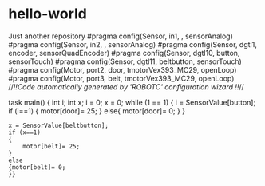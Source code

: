 # hello-world
Just another repository
#pragma config(Sensor, in1,    ,               sensorAnalog)
#pragma config(Sensor, in2,    ,               sensorAnalog)
#pragma config(Sensor, dgtl1,  encoder,        sensorQuadEncoder)
#pragma config(Sensor, dgtl10, button,         sensorTouch)
#pragma config(Sensor, dgtl11, beltbutton,     sensorTouch)
#pragma config(Motor,  port2,           door,          tmotorVex393_MC29, openLoop)
#pragma config(Motor,  port3,           belt,          tmotorVex393_MC29, openLoop)
//*!!Code automatically generated by 'ROBOTC' configuration wizard               !!*//

task main()
{
	int i;
	int x;
	i = 0;
	x = 0;
	while (1 == 1)
	{
		i = SensorValue[button];
		if (i==1)
		{
			motor[door]= 25;
		}
		else{
			motor[door]= 0;
		}
	}



	x = SensorValue[beltbutton];
	if (x==1)
	{
		motor[belt]= 25;
	}
	else
	{motor[belt]= 0;
	}}
